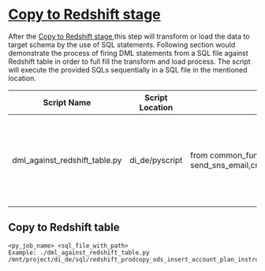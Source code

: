 # [Copy to Redshift stage](https://confluence.fngn.com/display/DA/Copy+to+Redshift+stage)
After the [Copy to Redshift stage](../master/CopyToRSStage_README.md),this step will transform or load the data to target schema by the use of SQL statements. 
Following section would demonstrate the process of firing DML statements from a SQL file against Redshift table in order to full fill  the transform and load process. 
The script will execute the provided SQLs sequentially in a SQL file in the mentioned location.

| Script Name | Script Location | Sub Module | Purpose |
| ------------|-----------------|------------|---------|
| dml_against_redshift_table.py | di_de/pyscript | from common_function import send_sns_email,create_dir_tree,change_dir_tree_perm | Run the SQL or SQL commands sequentially mentioned in the SQL file against Redshift table |

## Copy to Redshift table
```
<py_job_name> <sql_file_with_path>
Example: ./dml_against_redshift_table.py /mnt/project/di_de/sql/redshift_prodcopy_ods_insert_account_plan_instrument.sql
```
